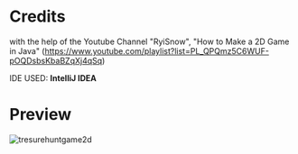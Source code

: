 # Credits
with the help of the Youtube Channel "RyiSnow", "How to Make a 2D Game in Java" (https://www.youtube.com/playlist?list=PL_QPQmz5C6WUF-pOQDsbsKbaBZqXj4qSq)

IDE USED: **IntelliJ IDEA**

# Preview

![tresurehuntgame2d](https://github.com/Andu02/Treasure-Hunt-Game-Project-2D/assets/133790348/e385c336-0ffb-402f-8fcd-61b86af7cc64)


